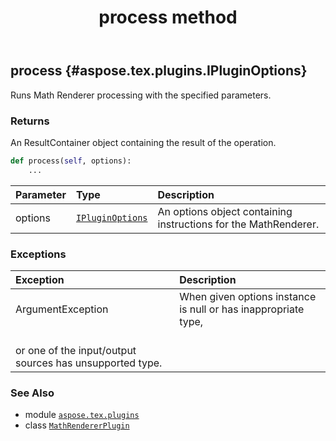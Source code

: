 ﻿---
title: process method
second_title: Aspose.TeX for Python via .NET API References
description: 
type: docs
weight: 20
url: /python-net/aspose.tex.plugins/mathrendererplugin/process/
is_root: false
---

## process {#aspose.tex.plugins.IPluginOptions}

Runs Math Renderer processing with the specified parameters.


### Returns 


An ResultContainer object containing the result of the operation.


```python
def process(self, options):
    ...
```


| Parameter | Type | Description |
| :- | :- | :- |
| options | [`IPluginOptions`](/tex/python-net/aspose.tex.plugins/ipluginoptions) | An options object containing instructions for the MathRenderer. |
### Exceptions
| Exception | Description |
| :- | :- |
| ArgumentException | When given options instance is null or has inappropriate type,<br/>or one of the input/output sources has unsupported type. |





### See Also
* module [`aspose.tex.plugins`](../../)
* class [`MathRendererPlugin`](/tex/python-net/aspose.tex.plugins/mathrendererplugin)
